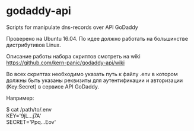 ﻿# godaddy-api
Scripts for manipulate dns-records over API GoDaddy

Проверено на Ubuntu 16.04. По идее должно работать на большинстве дистрибутивов Linux.

Описание работы набора скриптов смотреть на wiki   
https://github.com/kern-panic/godaddy-api/wiki

Во всех скриптах необходимо указать путь к файлу .env в котором должны
быть указаны реквизиты для аутентификации и авторизации (Key:Secret) в
сервисе API GoDaddy.

Например:

$ cat /path/to/.env   
KEY='9jL...j7A'   
SECRET='Ppq...Eov'   

